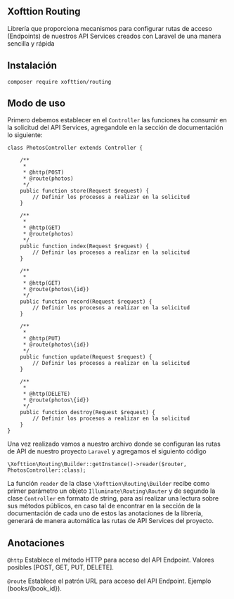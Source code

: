 ## Xofttion Routing

Librería que proporciona mecanismos para configurar rutas de acceso (Endpoints) de nuestros API Services creados con Laravel de una manera sencilla y rápida

## Instalación

    composer require xofttion/routing

## Modo de uso

Primero debemos establecer en el `Controller` las funciones ha consumir en la solicitud del API Services, agregandole en la sección de documentación lo siguiente:

    class PhotosController extends Controller {
        
        /**
         *
         * @http(POST)
         * @route(photos)
         */
        public function store(Request $request) {
            // Definir los procesos a realizar en la solicitud 
        }
        
        /**
         *
         * @http(GET)
         * @route(photos)
         */
        public function index(Request $request) {
            // Definir los procesos a realizar en la solicitud 
        }
        
        /**
         *
         * @http(GET)
         * @route(photos\{id})
         */
        public function record(Request $request) {
            // Definir los procesos a realizar en la solicitud 
        }
        
        /**
         *
         * @http(PUT)
         * @route(photos\{id})
         */
        public function update(Request $request) {
            // Definir los procesos a realizar en la solicitud 
        }
        
        /**
         *
         * @http(DELETE)
         * @route(photos\{id})
         */
        public function destroy(Request $request) {
            // Definir los procesos a realizar en la solicitud 
        }
    }

Una vez realizado vamos a nuestro archivo donde se configuran las rutas de API de nuestro proyecto `Laravel` y agregamos el siguiento código

    \Xofttion\Routing\Builder::getInstance()->reader($router, PhotosController::class);

La función `reader` de la clase `\Xofttion\Routing\Builder` recibe como primer parámetro un objeto `Illuminate\Routing\Router` y de segundo la clase 
`Controller` en formato de string, para así realizar una lectura sobre sus métodos públicos, en caso tal de encontrar en la sección de la documentación 
de cada uno de estos las anotaciones de la librería, generará de manera automática las rutas de API Services del proyecto.

## Anotaciones

`@http`
Establece el método HTTP para acceso del API Endpoint. Valores posibles [POST, GET, PUT, DELETE].

`@route`
Establece el patrón URL para acceso del API Endpoint. Ejemplo (books/{book_id}).